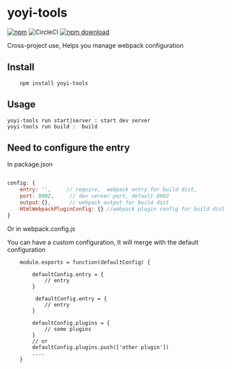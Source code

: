 # yoyi-tools

[![npm](https://img.shields.io/npm/v/npm.svg)](https://www.npmjs.com/package/yoyi-tools)
![CircleCI](https://img.shields.io/circleci/project/github/RedSparr0w/node-csgo-parser.svg)
[![npm download][download-image]][download-url]

[download-image]: https://img.shields.io/npm/dm/yoyi-tools.svg?style=flat-square
[download-url]: https://npmjs.org/package/yoyi-tools

Cross-project use, Helps you manage webpack configuration

## Install 
```
    npm install yoyi-tools 
```

## Usage

```
yoyi-tools run start|server : start dev server 
yoyi-tools run build :  build 

```

## Need to configure the entry

In package.json 

```js Â

config: {
    entry: '',     // require,  webpack entry for build dist, 
    port: 8002,     // dev server port, default 8002
    output:{},      // webpack output for build dist
    HtmlWebpackPluginConfig: {} //webpack plugin config for build dist 
}

```
Or in webpack.config.js 

You can have a custom configuration, It will merge with the default configuration

```
    module.exports = function(defaultConfig) {
        
        defaultConfig.entry = {
            // entry
        }

         defaultConfig.entry = {
            // entry
        }
        
        defaultConfig.plugins = {
            // some plugins
        }
        // or
        defaultConfig.plugins.push(['other plugin'])
        ....
    }


```

